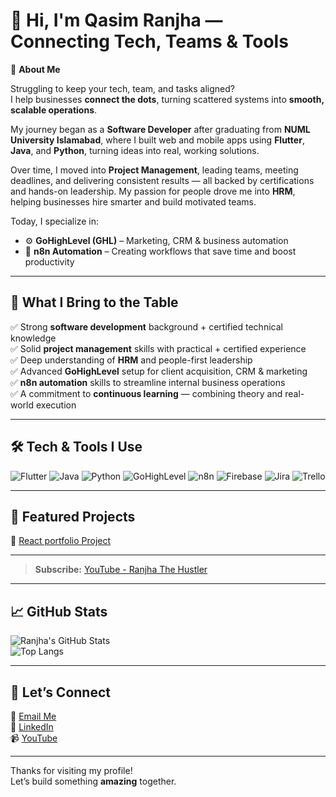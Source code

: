 # 👋 Hi, I'm Qasim Ranjha — Connecting Tech, Teams & Tools

💼 **About Me**

Struggling to keep your tech, team, and tasks aligned?  
I help businesses **connect the dots**, turning scattered systems into **smooth, scalable operations**.

My journey began as a **Software Developer** after graduating from **NUML University Islamabad**, where I built web and mobile apps using **Flutter**, **Java**, and **Python**, turning ideas into real, working solutions.

Over time, I moved into **Project Management**, leading teams, meeting deadlines, and delivering consistent results — all backed by certifications and hands-on leadership. My passion for people drove me into **HRM**, helping businesses hire smarter and build motivated teams.

Today, I specialize in:
- ⚙️ **GoHighLevel (GHL)** – Marketing, CRM & business automation
- 🔁 **n8n Automation** – Creating workflows that save time and boost productivity

---

## 🌟 What I Bring to the Table

✅ Strong **software development** background + certified technical knowledge  
✅ Solid **project management** skills with practical + certified experience  
✅ Deep understanding of **HRM** and people-first leadership  
✅ Advanced **GoHighLevel** setup for client acquisition, CRM & marketing  
✅ **n8n automation** skills to streamline internal business operations  
✅ A commitment to **continuous learning** — combining theory and real-world execution

---

## 🛠️ Tech & Tools I Use

![Flutter](https://img.shields.io/badge/Flutter-02569B?style=flat&logo=flutter&logoColor=white)
![Java](https://img.shields.io/badge/Java-ED8B00?style=flat&logo=java&logoColor=white)
![Python](https://img.shields.io/badge/Python-3776AB?style=flat&logo=python&logoColor=white)
![GoHighLevel](https://img.shields.io/badge/GoHighLevel-00c56b?style=flat&logo=data:image/svg+xml;base64,...custom)
![n8n](https://img.shields.io/badge/n8n-EA580C?style=flat&logo=n8n&logoColor=white)
![Firebase](https://img.shields.io/badge/Firebase-FFCA28?style=flat&logo=firebase&logoColor=black)
![Jira](https://img.shields.io/badge/Jira-0052CC?style=flat&logo=jira&logoColor=white)
![Trello](https://img.shields.io/badge/Trello-0079BF?style=flat&logo=trello&logoColor=white)

---

## 📂 Featured Projects

🔹 [React portfolio Project](https://github.com/muhammadQasimRanjha786/QasimAutomationExpert)  


---


> **Subscribe:** [YouTube - Ranjha The Hustler](https://www.youtube.com/@RanjhaTheHustler)

---

## 📈 GitHub Stats

![Ranjha's GitHub Stats](https://github-readme-stats.vercel.app/api?muhammadQasimRanjha786&show_icons=true&theme=radical)  
![Top Langs](https://github-readme-stats.vercel.app/api/top-langs/?username=muhammadQasimRanjha786&layout=compact&theme=radical)

---

## 🤝 Let’s Connect

📧 [Email Me](mailto:m.qasim.ranjha786@gmail.com)  
🔗 [LinkedIn](https://www.linkedin.com/in/muhammad-qasim-15b6a0213/)  
📹 [YouTube](https://youtube.com/@RanjhaTheHustler)

---

Thanks for visiting my profile!  
Let’s build something **amazing** together.

